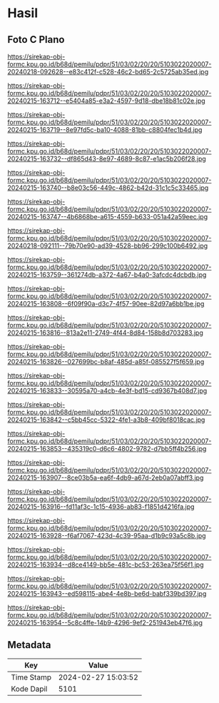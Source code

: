# Hasil

## Foto C Plano

https://sirekap-obj-formc.kpu.go.id/b68d/pemilu/pdpr/51/03/02/20/20/5103022020007-20240218-092628--e83c412f-c528-46c2-bd65-2c5725ab35ed.jpg

https://sirekap-obj-formc.kpu.go.id/b68d/pemilu/pdpr/51/03/02/20/20/5103022020007-20240215-163712--e5404a85-e3a2-4597-9d18-dbe18b81c02e.jpg

https://sirekap-obj-formc.kpu.go.id/b68d/pemilu/pdpr/51/03/02/20/20/5103022020007-20240215-163719--8e97fd5c-ba10-4088-81bb-c8804fec1b4d.jpg

https://sirekap-obj-formc.kpu.go.id/b68d/pemilu/pdpr/51/03/02/20/20/5103022020007-20240215-163732--df865d43-8e97-4689-8c87-e1ac5b206f28.jpg

https://sirekap-obj-formc.kpu.go.id/b68d/pemilu/pdpr/51/03/02/20/20/5103022020007-20240215-163740--b8e03c56-449c-4862-b42d-31c1c5c33465.jpg

https://sirekap-obj-formc.kpu.go.id/b68d/pemilu/pdpr/51/03/02/20/20/5103022020007-20240215-163747--4b6868be-a615-4559-b633-051a42a59eec.jpg

https://sirekap-obj-formc.kpu.go.id/b68d/pemilu/pdpr/51/03/02/20/20/5103022020007-20240218-092111--79b70e90-ad39-4528-bb96-299c100b6492.jpg

https://sirekap-obj-formc.kpu.go.id/b68d/pemilu/pdpr/51/03/02/20/20/5103022020007-20240215-163759--361274db-a372-4a67-b4a0-3afcdc4dcbdb.jpg

https://sirekap-obj-formc.kpu.go.id/b68d/pemilu/pdpr/51/03/02/20/20/5103022020007-20240215-163808--6f09f90a-d3c7-4f57-90ee-82d97a6bb1be.jpg

https://sirekap-obj-formc.kpu.go.id/b68d/pemilu/pdpr/51/03/02/20/20/5103022020007-20240215-163816--813a2e11-2749-4f44-8d84-158b8d703283.jpg

https://sirekap-obj-formc.kpu.go.id/b68d/pemilu/pdpr/51/03/02/20/20/5103022020007-20240215-163826--027699bc-b8af-485d-a85f-085527f5f659.jpg

https://sirekap-obj-formc.kpu.go.id/b68d/pemilu/pdpr/51/03/02/20/20/5103022020007-20240215-163833--30595a70-a4cb-4e3f-bd15-cd9367b408d7.jpg

https://sirekap-obj-formc.kpu.go.id/b68d/pemilu/pdpr/51/03/02/20/20/5103022020007-20240215-163842--c5bb45cc-5322-4fe1-a3b8-409bf8018cac.jpg

https://sirekap-obj-formc.kpu.go.id/b68d/pemilu/pdpr/51/03/02/20/20/5103022020007-20240215-163853--435319c0-d6c6-4802-9782-d7bb5ff4b256.jpg

https://sirekap-obj-formc.kpu.go.id/b68d/pemilu/pdpr/51/03/02/20/20/5103022020007-20240215-163907--8ce03b5a-ea6f-4db9-a67d-2eb0a07abff3.jpg

https://sirekap-obj-formc.kpu.go.id/b68d/pemilu/pdpr/51/03/02/20/20/5103022020007-20240215-163916--fd11af3c-1c15-4936-ab83-f1851d4216fa.jpg

https://sirekap-obj-formc.kpu.go.id/b68d/pemilu/pdpr/51/03/02/20/20/5103022020007-20240215-163928--f6af7067-423d-4c39-95aa-d1b9c93a5c8b.jpg

https://sirekap-obj-formc.kpu.go.id/b68d/pemilu/pdpr/51/03/02/20/20/5103022020007-20240215-163934--d8ce4149-bb5e-481c-bc53-263ea75f56f1.jpg

https://sirekap-obj-formc.kpu.go.id/b68d/pemilu/pdpr/51/03/02/20/20/5103022020007-20240215-163943--ed598115-abe4-4e8b-be6d-babf339bd397.jpg

https://sirekap-obj-formc.kpu.go.id/b68d/pemilu/pdpr/51/03/02/20/20/5103022020007-20240215-163954--5c8c4ffe-14b9-4296-9ef2-251943eb47f6.jpg


## Metadata

| Key        | Value               |
| ---------- | ------------------- |
| Time Stamp | 2024-02-27 15:03:52 |
| Kode Dapil | 5101                |



